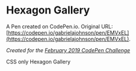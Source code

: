 # Hexagon Gallery

A Pen created on CodePen.io. Original URL: [https://codepen.io/gabrielajohnson/pen/EMVxEL](https://codepen.io/gabrielajohnson/pen/EMVxEL).

_Created for the [February 2019 CodePen Challenge](https://codepen.io/challenges/2019/February)_

CSS only Hexagon Gallery